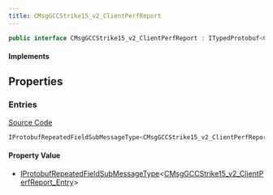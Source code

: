 ```yaml
---
title: CMsgGCCStrike15_v2_ClientPerfReport
---
```


```csharp
public interface CMsgGCCStrike15_v2_ClientPerfReport : ITypedProtobuf<CMsgGCCStrike15_v2_ClientPerfReport>, INativeHandle
```

#### Implements

## Properties

### Entries

[Source Code](https://github.com/swiftly-solution/swiftlys2/blob/beta/managed/src/SwiftlyS2.Generated/Protobufs/Interfaces/CMsgGCCStrike15_v2_ClientPerfReport.cs#L13)

```csharp
IProtobufRepeatedFieldSubMessageType<CMsgGCCStrike15_v2_ClientPerfReport_Entry> Entries { get; }
```

#### Property Value

- [IProtobufRepeatedFieldSubMessageType](/docs/api/shared/netmessages/iprotobufrepeatedfieldsubmessagetype-1)<[CMsgGCCStrike15_v2_ClientPerfReport_Entry](/docs/api/shared/protobufdefinitions/cmsggccstrike15_v2_clientperfreport_entry)>

